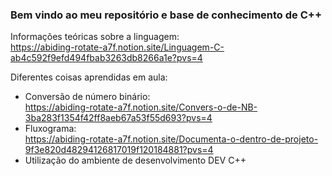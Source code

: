 <h3>Bem vindo ao meu repositório e base de conhecimento de C++</h3>

Informações teóricas sobre a linguagem: <br>
https://abiding-rotate-a7f.notion.site/Linguagem-C-ab4c592f9efd494fbab3263db8266a1e?pvs=4

Diferentes coisas aprendidas em aula:
  - Conversão de número binário: <br>
    https://abiding-rotate-a7f.notion.site/Convers-o-de-NB-3ba283f1354f42ff8aeb67a53f55d693?pvs=4
  - Fluxograma: <br>
    https://abiding-rotate-a7f.notion.site/Documenta-o-dentro-de-projeto-9f3e820d48294126817019f120184881?pvs=4
  - Utilização do ambiente de desenvolvimento DEV C++
